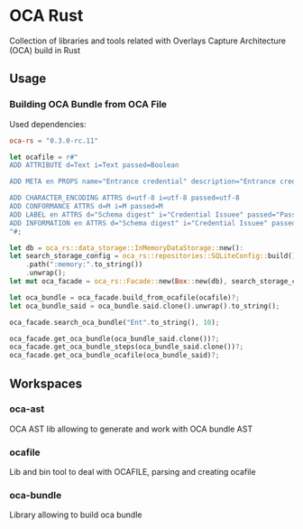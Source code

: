 # OCA Rust

Collection of libraries and tools related with Overlays Capture Architecture (OCA) build in Rust

## Usage

### Building OCA Bundle from OCA File

Used dependencies:
```toml
oca-rs = "0.3.0-rc.11"
```

```rust
let ocafile = r#"
ADD ATTRIBUTE d=Text i=Text passed=Boolean

ADD META en PROPS name="Entrance credential" description="Entrance credential"

ADD CHARACTER_ENCODING ATTRS d=utf-8 i=utf-8 passed=utf-8
ADD CONFORMANCE ATTRS d=M i=M passed=M
ADD LABEL en ATTRS d="Schema digest" i="Credential Issuee" passed="Passed"
ADD INFORMATION en ATTRS d="Schema digest" i="Credential Issuee" passed="Enables or disables passing"
"#;

let db = oca_rs::data_storage::InMemoryDataStorage::new():
let search_storage_config = oca_rs::repositories::SQLiteConfig::build()
    .path(":memory:".to_string())
    .unwrap();
let mut oca_facade = oca_rs::Facade::new(Box::new(db), search_storage_config);

let oca_bundle = oca_facade.build_from_ocafile(ocafile)?;
let oca_bundle_said = oca_bundle.said.clone().unwrap().to_string();

oca_facade.search_oca_bundle("Ent".to_string(), 10);

oca_facade.get_oca_bundle(oca_bundle_said.clone())?;
oca_facade.get_oca_bundle_steps(oca_bundle_said.clone())?;
oca_facade.get_oca_bundle_ocafile(oca_bundle_said)?;
```

## Workspaces

### oca-ast

OCA AST lib allowing to generate and work with OCA bundle AST

### ocafile

Lib and bin tool to deal with OCAFILE, parsing and creating ocafile

### oca-bundle

Library allowing to build oca bundle